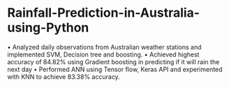 # Rainfall-Prediction-in-Australia-using-Python
• Analyzed daily observations from Australian weather stations and implemented SVM, Decision tree and boosting. • Achieved highest accuracy of 84.82% using Gradient boosting in predicting if it will rain the next day • Performed ANN using Tensor flow, Keras API and experimented with KNN to achieve 83.38% accuracy.
